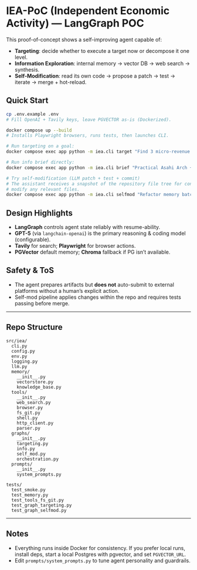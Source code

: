 # IEA-PoC (Independent Economic Activity) — LangGraph POC

This proof-of-concept shows a self-improving agent capable of:
- **Targeting**: decide whether to execute a target now or decompose it one level.
- **Information Exploration**: internal memory → vector DB → web search → synthesis.
- **Self-Modification**: read its own code → propose a patch → test → iterate → merge + hot-reload.

## Quick Start

```bash
cp .env.example .env
# Fill OpenAI + Tavily keys, leave PGVECTOR as-is (Dockerized).

docker compose up --build
# Installs Playwright browsers, runs tests, then launches CLI.

# Run targeting on a goal:
docker compose exec app python -m iea.cli target "Find 3 micro-revenue ideas for a solo developer and produce a brief with sources."

# Run info brief directly:
docker compose exec app python -m iea.cli brief "Practical Asahi Arch + Hyprland tuning tips on M2 Max"

# Try self-modification (LLM patch + test + commit)
# The assistant receives a snapshot of the repository file tree for context and can
# modify any relevant files.
docker compose exec app python -m iea.cli selfmod "Refactor memory batch upserts"
```

## Design Highlights

* **LangGraph** controls agent state reliably with resume-ability.
* **GPT-5** (via `langchain-openai`) is the primary reasoning & coding model (configurable).
* **Tavily** for search; **Playwright** for browser actions.
* **PGVector** default memory; **Chroma** fallback if PG isn’t available.

## Safety & ToS

* The agent prepares artifacts but **does not** auto-submit to external platforms without a human’s explicit action.
* Self-mod pipeline applies changes within the repo and requires tests passing before merge.

---

## Repo Structure

```
src/iea/
  cli.py
  config.py
  env.py
  logging.py
  llm.py
  memory/
    __init__.py
    vectorstore.py
    knowledge_base.py
  tools/
    __init__.py
    web_search.py
    browser.py
    fs_git.py
    shell.py
    http_client.py
    parser.py
  graphs/
    __init__.py
    targeting.py
    info.py
    self_mod.py
    orchestration.py
  prompts/
    __init__.py
    system_prompts.py

tests/
  test_smoke.py
  test_memory.py
  test_tools_fs_git.py
  test_graph_targeting.py
  test_graph_selfmod.py
```

---

## Notes

* Everything runs inside Docker for consistency. If you prefer local runs, install deps, start a local Postgres with pgvector, and set `PGVECTOR_URL`.
* Edit `prompts/system_prompts.py` to tune agent personality and guardrails.
